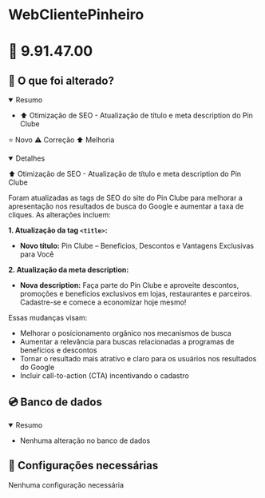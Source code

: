 # WebClientePinheiro

# :file_folder: 9.91.47.00

## :memo: O que foi alterado?

<details open>
<summary>Resumo</summary>

- :arrow_up: Otimização de SEO - Atualização de título e meta description do Pin Clube

</details>

:star: Novo
:warning: Correção
:arrow_up: Melhoria

<details open>
<summary>Detalhes</summary>

:arrow_up: Otimização de SEO - Atualização de título e meta description do Pin Clube

Foram atualizadas as tags de SEO do site do Pin Clube para melhorar a apresentação nos resultados de busca do Google e aumentar a taxa de cliques. As alterações incluem:

**1. Atualização da tag `<title>`:**
- **Novo título:** Pin Clube – Benefícios, Descontos e Vantagens Exclusivas para Você

**2. Atualização da meta description:**
- **Nova description:** Faça parte do Pin Clube e aproveite descontos, promoções e benefícios exclusivos em lojas, restaurantes e parceiros. Cadastre-se e comece a economizar hoje mesmo!

Essas mudanças visam:
- Melhorar o posicionamento orgânico nos mecanismos de busca
- Aumentar a relevância para buscas relacionadas a programas de benefícios e descontos
- Tornar o resultado mais atrativo e claro para os usuários nos resultados do Google
- Incluir call-to-action (CTA) incentivando o cadastro

</details>

## :cd: Banco de dados

<details open>
<summary>Resumo</summary>

- Nenhuma alteração no banco de dados

</details>

## :wrench: Configurações necessárias

Nenhuma configuração necessária
